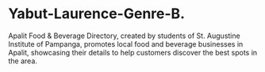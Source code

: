 # Yabut-Laurence-Genre-B.
Apalit Food &amp; Beverage Directory, created by students of St. Augustine Institute of Pampanga, promotes local food and beverage businesses in Apalit, showcasing their details to help customers discover the best spots in the area.

